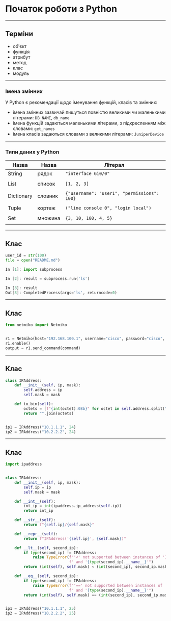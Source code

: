 # Початок роботи з Python

---
## Терміни

* об'єкт
* функція
* атрибут
* метод
* клас
* модуль

---
### Імена змінних

У Python є рекомендації щодо іменування функцій, класів та змінних:

* імена змінних зазвичай пишуться повністю великими чи маленькими літерами: ``DB_NAME``, ``db_name``
* імена функцій задаються маленькими літерами, з підкресленням між словами: ``get_names``
* імена класів задаються словами з великими літерами: ``JuniperDevice``

---
### Типи даних у Python

| Назва    | Назва        | Літерал |
|-------------|-----------------|--------------|
| String      | рядок          | ``"interface Gi0/0"`` |
|             |                 |
| List        | список          | ``[1, 2, 3]`` |
|             |                 |
| Dictionary  | словник         | ``{"username": "user1", "permissions": 100}`` |
|             |                 |
| Tuple       | кортеж          | ``("line console 0", "login local")`` |
|             |                 |
| Set         | множина       | ``{3, 10, 100, 4, 5}`` |
|             |                 |


---
## Клас

```python
user_id = str(100)
file = open("README.md")
```

```python
In [1]: import subprocess

In [2]: result = subprocess.run('ls')

In [3]: result
Out[3]: CompletedProcess(args='ls', returncode=0)
```

---
## Клас

```python
from netmiko import Netmiko


r1 = Netmiko(host="192.168.100.1", username="cisco", password="cisco", device_type="cisco_ios")
r1.enable()
output = r1.send_command(command)
```

---
## Клас

```python
class IPAddress:
    def __init__(self, ip, mask):
        self.address = ip
        self.mask = mask

    def to_bin(self):
        octets = [f"{int(octet):08b}" for octet in self.address.split(".")]
        return "".join(octets)


ip1 = IPAddress("10.1.1.1", 24)
ip2 = IPAddress("10.2.2.2", 24)
```

---
## Клас

```python
import ipaddress


class IPAddress:
    def __init__(self, ip, mask):
        self.ip = ip
        self.mask = mask

    def __int__(self):
        int_ip = int(ipaddress.ip_address(self.ip))
        return int_ip

    def __str__(self):
        return f"{self.ip}/{self.mask}"

    def __repr__(self):
        return f"IPAddress('{self.ip}', {self.mask})"

    def __lt__(self, second_ip):
        if type(second_ip) != IPAddress:
            raise TypeError(f"'<' not supported between instances of 'IPAddress'"
                            f" and '{type(second_ip).__name__}'")
        return (int(self), self.mask) < (int(second_ip), second_ip.mask)

    def __eq__(self, second_ip):
        if type(second_ip) != IPAddress:
            raise TypeError(f"'==' not supported between instances of 'IPAddress'"
                            f" and '{type(second_ip).__name__}'")
        return (int(self), self.mask) == (int(second_ip), second_ip.mask)


ip1 = IPAddress("10.1.1.1", 25)
ip2 = IPAddress("10.2.2.2", 25)
```
